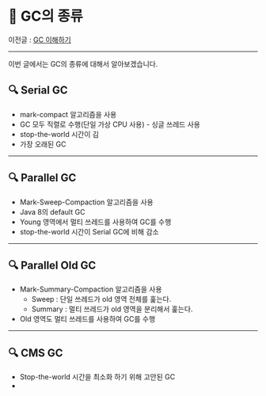 # 👀 **GC의 종류**

이전글 :  <a href = "https://github.com/yeoonjae/TIL/blob/main/Java/GC.md">GC 이해하기</a>

<hr>
이번 글에서는 GC의 종류에 대해서 알아보겠습니다. 
<br>

## 🔍 **Serial GC**

* mark-compact 알고리즘을 사용
* GC 모두 직렬로 수행(단일 가상 CPU 사용) - 싱글 쓰레드 사용
* stop-the-world 시간이 김
* 가장 오래된 GC

* * * 
## 🔍 **Parallel GC**

* Mark-Sweep-Compaction 알고리즘을 사용
* Java 8의 default GC
* Young 영역에서 멀티 쓰레드를 사용하여 GC를 수행
* stop-the-world 시간이 Serial GC에 비해 감소

* * * 
## 🔍 **Parallel Old GC**

* Mark-Summary-Compaction 알고리즘을 사용
    * Sweep : 단일 쓰레드가 old 영역 전체를 훑는다.
    * Summary : 멀티 쓰레드가 old 영역을 분리해서 훑는다. 
* Old 영역도 멀티 쓰레드를 사용하여 GC를 수행

* * * 
## 🔍 **CMS GC**

* Stop-the-world 시간을 최소화 하기 위해 고안된 GC
* 
